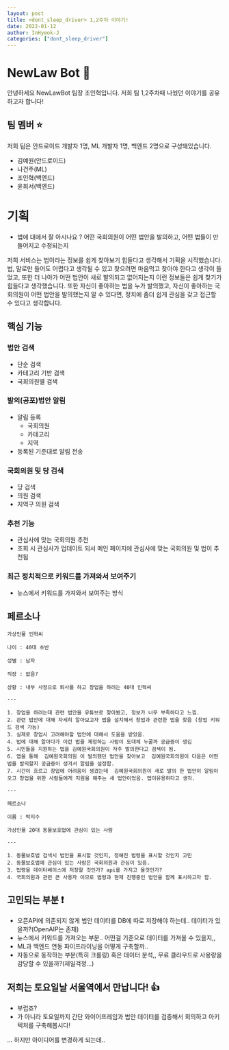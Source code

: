 ```yaml
---
layout: post
title: <dont_sleep_driver> 1,2주차 이야기!
date: 2022-01-12
author: InHyeok-J
categories: ["dont_sleep_driver"]
---
```


# NewLaw Bot 🤖

안녕하세요 NewLawBot 팀장 조인혁입니다. 저희 팀 1,2주차때 나눴던 이야기를 공유하고자 합니다!

## 팀 멤버 ⭐️

저희 팀은 안드로이드 개발자 1명, ML 개발자 1명, 백엔드 2명으로 구성돼있습니다.

-   김예원(안드로이드)
-   나건주(ML)
-   조인혁(백엔드)
-   윤희서(백엔드)

# 기획

-   법에 대에서 잘 아시나요 ? 어떤 국회의원이 어떤 법안을 발의하고, 어떤 법들이 만들어지고 수정되는지

저희 서비스는 법이라는 정보를 쉽게 찾아보기 힘들다고 생각해서 기획을 시작했습니다. 법, 말로만 들어도 어렵다고 생각될 수 있고 찾으려면
마음먹고 찾아야 한다고 생각이 들었고, 또한 더 나아가 어떤 법안이 새로 발의되고 없어지는지 이런 정보들은 쉽게 찾기가 힘들다고 생각했습니다.
또한 자신이 좋아하는 법을 누가 발의했고, 자신이 좋아하는 국회의원이 어떤 법안을 발의했는지 알 수 있다면, 정치에 좀더 쉽게 관심을 갖고 접근할 수 있다고 생각합니다.

## 핵심 기능

### 법안 검색

-   단순 검색
-   카테고리 기반 검색
-   국회의원별 검색

### 발의(공포)법안 알림

-   알림 등록
    -   국회의원
    -   카테고리
    -   지역
-   등록된 기준대로 알림 전송

### 국회의원 및 당 검색

-   당 검색
-   의원 검색
-   지역구 의원 검색

### 추천 기능

-   관심사에 맞는 국회의원 추천
-   조회 시 관심사가 업데이트 되서 메인 페이지에 관심사에 맞는 국회의원 및 법이 추천됨

### 최근 정치적으로 키워드를 가져와서 보여주기

-   뉴스에서 키워드를 가져와서 보여주는 방식

## 페르소나

```
가상인물 인혁씨

나이 : 40대 초반

성별 : 남자

직장 : 없음?

상황 : 내부 사정으로 퇴사를 하고 창업을 하려는 40대 인혁씨

---

1. 창업을 하려는데 관련 법안을 유튜브로 찾아봤고, 정보가 너무 부족하다고 느낌.
2. 관련 법안에 대해 자세히 알아보고자 앱을 설치해서 창업과 관련한 법을 찾음 (창업 키워드 검색 가능)
3. 실제로 창업시 고려해야할 법안에 대해서 도움을 받았음.
4. 법에 대해 알아다가 이런 법을 제정하는 사람이 도대체 누굴까 궁금증이 생김
5. 시민들을 지원하는 법을 김예원국회의원이 자주 발의한다고 검색이 됨.
6. 앱을 통해  김예원국회의원 이 발의했던 법안을 찾아보고  김예원국회의원이 다음은 어떤 법을 발의할지 궁금증이 생겨서 알림을 설정함.
7. 시간이 흐르고 창업에 어려움이 생겼는데  김예원국회의원이 새로 발의 한 법안이 알림이 오고 창업을 위한 사람들에게 지원을 해주는 새 법안이었음. 앱이유용하다고 생각.

---

페르소나

이름 : 박지수

가상인물 20대 동물보호법에 관심이 있는 사람

---

1. 동물보호법 검색시 법안을 표시할 것인지, 정해진 법령을 표시할 것인지 고민
2. 동물보호법에 관심이 있는 사람은 국회의원과 관심이 있음.
3. 법령을 데이터베이스에 저장할 것인가? api를 가지고 올것인가?
4. 국회의원과 관련 큰 사용자 이므로 법령과 현재 진행중인 법안을 함께 표시하고자 함.
```

## 고민되는 부분 ❗️

-   오픈API에 의존되지 않게 법안 데이터를 DB에 따로 저장해야 하는데.. 데이터가 있을까?(OpenAIP는 존재)
-   뉴스에서 키워드를 가져오는 부분.. 어떤걸 기준으로 데이터를 가져올 수 있을지,,
-   ML과 백엔드 연동 파이프라이닝을 어떻게 구축할까..
-   자동으로 동작하는 부분(특히 크롤링) 혹은 데이터 분석,, 무료 클라우드로 사용량을 감당할 수 있을까?(제일걱정...)

## 저희는 토요일날 서울역에서 만납니다! 👍

-   부럽죠?
-   가 아니라 토요일까지 간단 와이어프레임과 법안 데이터를 검증해서 회의하고 아키텍처를 구축해봅시다!

... 하지만 아이디어를 변경하게 되는데..
